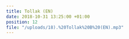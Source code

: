 ```yaml
---
title: Tollak (EN)
date: 2018-10-31 13:25:00 +01:00
position: 12
file: "/uploads/18).%20Tollak%20B%20(EN).mp3"
---
```


